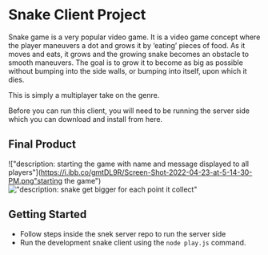 # Snake Client Project

Snake game is a very popular video game. It is a video game concept where the player maneuvers a dot and grows it by ‘eating’ pieces of food. As it moves and eats, it grows and the growing snake becomes an obstacle to smooth maneuvers. The goal is to grow it to become as big as possible without bumping into the side walls, or bumping into itself, upon which it dies.

This is simply a multiplayer take on the genre.

Before you can run this client, you will need to be running the server side which you can download and install from here. 

## Final Product

!["description: starting the game with name and message displayed to all players"](https://i.ibb.co/gmtDL9R/Screen-Shot-2022-04-23-at-5-14-30-PM.png"starting the game")
!["description: snake get bigger for each point it collect"](https://i.ibb.co/RP2hMj0/Screen-Shot-2022-04-23-at-5-19-08-PM.png)


## Getting Started

- Follow steps inside the snek server repo to run the server side
- Run the development snake client using the `node play.js` command.